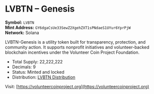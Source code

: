 # LVBTN – Genesis

**Symbol:** `LVBTN`  
 **Mint Address:** `GY6dgaCsUe33SewZ2XgehZXT1sPNdaeS1UYur6YprPjW`  
  **Network:** Solana

LVBTN-Genesis is a utility token built for transparency, protection, and community action. It supports nonprofit initiatives and volunteer-backed blockchain incentives under the Volunteer Coin Project Foundation.

- Total Supply: 22,222,222
- Decimals: 9
- Status: Minted and locked
- Distribution: [LVBTN Distribution](https://solscan.io/GY6dgaCsUe33SewZ2XgehZXT1sPNdaeS1UYur6YprPjW)

Visit: [https://volunteercoinproject.org](https://volunteercoinproject.org)
